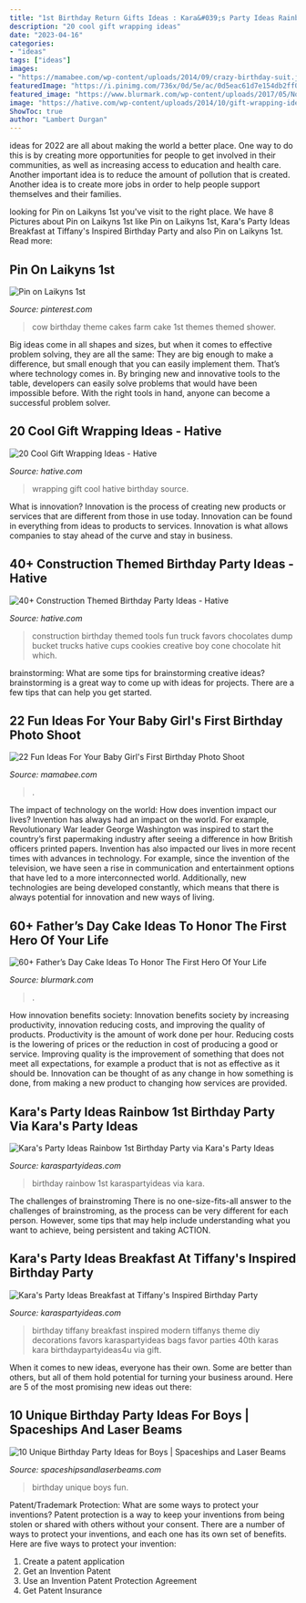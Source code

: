 ```yaml
---
title: "1st Birthday Return Gifts Ideas : Kara&#039;s Party Ideas Rainbow 1st Birthday Party Via Kara&#039;s Party Ideas"
description: "20 cool gift wrapping ideas"
date: "2023-04-16"
categories:
- "ideas"
tags: ["ideas"]
images:
- "https://mamabee.com/wp-content/uploads/2014/09/crazy-birthday-suit.jpg"
featuredImage: "https://i.pinimg.com/736x/0d/5e/ac/0d5eac61d7e154db2ff0c1d92537dba9--theme-cakes-cow.jpg"
featured_image: "https://www.blurmark.com/wp-content/uploads/2017/05/No.-1-Father-Cake.jpg"
image: "https://hative.com/wp-content/uploads/2014/10/gift-wrapping-ideas/3-cool-gift-wrapping-ideas.jpg"
ShowToc: true
author: "Lambert Durgan"
---
```



ideas for 2022 are all about making the world a better place. One way to do this is by creating more opportunities for people to get involved in their communities, as well as increasing access to education and health care. Another important idea is to reduce the amount of pollution that is created. Another idea is to create more jobs in order to help people support themselves and their families.

	

		
looking for Pin on Laikyns 1st you've visit to the right place. We have 8 Pictures about Pin on Laikyns 1st like Pin on Laikyns 1st, Kara&#039;s Party Ideas Breakfast at Tiffany&#039;s Inspired Birthday Party and also Pin on Laikyns 1st. Read more:
		
    
## Pin On Laikyns 1st

<img loading=lazy src="https://i.pinimg.com/736x/0d/5e/ac/0d5eac61d7e154db2ff0c1d92537dba9--theme-cakes-cow.jpg" onerror="this.onerror=null;this.src='https://tse1.mm.bing.net/th?id=OIP.fZeHn-L6i0mKKBBsx7kiCAHaJ3&amp;pid=15.1';" alt="Pin on Laikyns 1st">

_Source: pinterest.com_

>cow birthday theme cakes farm cake 1st themes themed shower. 

	

Big ideas come in all shapes and sizes, but when it comes to effective problem solving, they are all the same: They are big enough to make a difference, but small enough that you can easily implement them. That’s where technology comes in. By bringing new and innovative tools to the table, developers can easily solve problems that would have been impossible before. With the right tools in hand, anyone can become a successful problem solver.

    
## 20 Cool Gift Wrapping Ideas - Hative

<img loading=lazy src="https://hative.com/wp-content/uploads/2014/10/gift-wrapping-ideas/3-cool-gift-wrapping-ideas.jpg" onerror="this.onerror=null;this.src='https://tse2.mm.bing.net/th?id=OIP.IumchR58nq-vAcfGyDOSDAHaJ4&amp;pid=15.1';" alt="20 Cool Gift Wrapping Ideas - Hative">

_Source: hative.com_

>wrapping gift cool hative birthday source. 

	

What is innovation?
Innovation is the process of creating new products or services that are different from those in use today. Innovation can be found in everything from ideas to products to services. Innovation is what allows companies to stay ahead of the curve and stay in business.

    
## 40+ Construction Themed Birthday Party Ideas - Hative

<img loading=lazy src="https://hative.com/wp-content/uploads/2015/06/construction-birthday-party/37-construction-themed-birthday-party.jpg" onerror="this.onerror=null;this.src='https://tse3.mm.bing.net/th?id=OIP.UgfeAcTSFX2iv97Xi2fV_QHaKX&amp;pid=15.1';" alt="40+ Construction Themed Birthday Party Ideas - Hative">

_Source: hative.com_

>construction birthday themed tools fun truck favors chocolates dump bucket trucks hative cups cookies creative boy cone chocolate hit which. 

	

brainstorming: What are some tips for brainstorming creative ideas?
brainstorming is a great way to come up with ideas for projects. There are a few tips that can help you get started.

    
## 22 Fun Ideas For Your Baby Girl&#039;s First Birthday Photo Shoot

<img loading=lazy src="https://mamabee.com/wp-content/uploads/2014/09/crazy-birthday-suit.jpg" onerror="this.onerror=null;this.src='https://tse3.mm.bing.net/th?id=OIP.72btVGeoJ81bfSyGu6R_hwHaLG&amp;pid=15.1';" alt="22 Fun Ideas For Your Baby Girl&#039;s First Birthday Photo Shoot">

_Source: mamabee.com_

>. 

	

The impact of technology on the world: How does invention impact our lives?
Invention has always had an impact on the world. For example, Revolutionary War leader George Washington was inspired to start the country’s first papermaking industry after seeing a difference in how British officers printed papers. Invention has also impacted our lives in more recent times with advances in technology. For example, since the invention of the television, we have seen a rise in communication and entertainment options that have led to a more interconnected world. Additionally, new technologies are being developed constantly, which means that there is always potential for innovation and new ways of living.

    
## 60+ Father’s Day Cake Ideas To Honor The First Hero Of Your Life

<img loading=lazy src="https://www.blurmark.com/wp-content/uploads/2017/05/No.-1-Father-Cake.jpg" onerror="this.onerror=null;this.src='https://tse1.mm.bing.net/th?id=OIP.GA59zDYm_6GJPTYP95osGwHaHa&amp;pid=15.1';" alt="60+ Father’s Day Cake Ideas To Honor The First Hero Of Your Life">

_Source: blurmark.com_

>. 

	

How innovation benefits society:
Innovation benefits society by increasing productivity, innovation reducing costs, and improving the quality of products. Productivity is the amount of work done per hour. Reducing costs is the lowering of prices or the reduction in cost of producing a good or service. Improving quality is the improvement of something that does not meet all expectations, for example a product that is not as effective as it should be. Innovation can be thought of as any change in how something is done, from making a new product to changing how services are provided.

    
## Kara&#039;s Party Ideas Rainbow 1st Birthday Party Via Kara&#039;s Party Ideas

<img loading=lazy src="http://karaspartyideas.com/wp-content/uploads/2015/08/Rainbow-1st-Birthday-Party-via-Karas-Party-Ideas-KarasPartyIdeas.com181.jpg" onerror="this.onerror=null;this.src='https://tse3.mm.bing.net/th?id=OIP.JnDb7cLeYlNWFyX1MHviMQHaLL&amp;pid=15.1';" alt="Kara&#039;s Party Ideas Rainbow 1st Birthday Party via Kara&#039;s Party Ideas">

_Source: karaspartyideas.com_

>birthday rainbow 1st karaspartyideas via kara. 

	

The challenges of brainstroming
There is no one-size-fits-all answer to the challenges of brainstroming, as the process can be very different for each person. However, some tips that may help include understanding what you want to achieve, being persistent and taking ACTION.

    
## Kara&#039;s Party Ideas Breakfast At Tiffany&#039;s Inspired Birthday Party

<img loading=lazy src="https://karaspartyideas.com/wp-content/uploads/2016/06/Breakfast-at-Tiffanys-Inspired-Birthday-Party-via-Karas-Party-Ideas-KarasPartyIdeas.com60.jpeg" onerror="this.onerror=null;this.src='https://tse4.mm.bing.net/th?id=OIP.KjCYLMpxjai7DMwXkSvtewHaLG&amp;pid=15.1';" alt="Kara&#039;s Party Ideas Breakfast at Tiffany&#039;s Inspired Birthday Party">

_Source: karaspartyideas.com_

>birthday tiffany breakfast inspired modern tiffanys theme diy decorations favors karaspartyideas bags favor parties 40th karas kara birthdaypartyideas4u via gift. 

	

When it comes to new ideas, everyone has their own. Some are better than others, but all of them hold potential for turning your business around. Here are 5 of the most promising new ideas out there: 

    
## 10 Unique Birthday Party Ideas For Boys | Spaceships And Laser Beams

<img loading=lazy src="http://spaceshipsandlaserbeams.com/wp-content/uploads/2015/09/unique-birthday-party-ideas-for-boys-fun.jpg.jpg" onerror="this.onerror=null;this.src='https://tse4.mm.bing.net/th?id=OIP.y8iO0fvm-BlWaq7WHoPNJQHaLH&amp;pid=15.1';" alt="10 Unique Birthday Party Ideas for Boys | Spaceships and Laser Beams">

_Source: spaceshipsandlaserbeams.com_

>birthday unique boys fun. 

	

Patent/Trademark Protection: What are some ways to protect your inventions?
Patent protection is a way to keep your inventions from being stolen or shared with others without your consent. There are a number of ways to protect your inventions, and each one has its own set of benefits. Here are five ways to protect your invention: 
1. Create a patent application 
2. Get an Invention Patent 
3. Use an Invention Patent Protection Agreement 
4. Get Patent Insurance 

